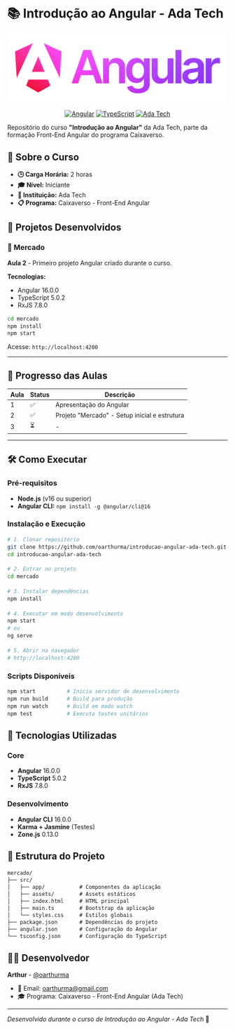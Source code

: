 # 📚 Introdução ao Angular - Ada Tech

<div align="center">
  
  <!-- Logo Angular com gradiente -->
  <img src="/assets/angular_wordmark_gradient.png" width="500" alt="Angular Course Banner">
  
  [![Angular](https://img.shields.io/badge/Angular-16.0.0-DD0031?style=for-the-badge&logo=angular&logoColor=white)](https://angular.io/)
  [![TypeScript](https://img.shields.io/badge/TypeScript-5.0.2-007ACC?style=for-the-badge&logo=typescript&logoColor=white)](https://www.typescriptlang.org/)
  [![Ada Tech](https://img.shields.io/badge/Ada%20Tech-8B5CF6?style=for-the-badge)](https://ada.tech/)

</div>

Repositório do curso **"Introdução ao Angular"** da Ada Tech, parte da formação Front-End Angular do programa Caixaverso.

## 🎯 Sobre o Curso

- **🕒 Carga Horária:** 2 horas
- **🎓 Nível:** Iniciante
- **🏢 Instituição:** Ada Tech
- **📋 Programa:** Caixaverso - Front-End Angular

## 📂 Projetos Desenvolvidos

### 🛒 Mercado

**Aula 2** - Primeiro projeto Angular criado durante o curso.

**Tecnologias:**

- Angular 16.0.0
- TypeScript 5.0.2
- RxJS 7.8.0

```bash
cd mercado
npm install
npm start
```

Acesse: `http://localhost:4200`

---

## 📝 Progresso das Aulas

| Aula | Status | Descrição                                     |
| ---- | ------ | --------------------------------------------- |
| 1    | ✅     | Apresentação do Angular                       |
| 2    | ✅     | Projeto "Mercado" - Setup inicial e estrutura |
| 3    | ⏳     | -                                             |

---

## 🛠️ Como Executar

### Pré-requisitos

- **Node.js** (v16 ou superior)
- **Angular CLI:** `npm install -g @angular/cli@16`

### Instalação e Execução

```bash
# 1. Clonar repositório
git clone https://github.com/oarthurma/introducao-angular-ada-tech.git
cd introducao-angular-ada-tech

# 2. Entrar no projeto
cd mercado

# 3. Instalar dependências
npm install

# 4. Executar em modo desenvolvimento
npm start
# ou
ng serve

# 5. Abrir no navegador
# http://localhost:4200
```

### Scripts Disponíveis

```bash
npm start          # Inicia servidor de desenvolvimento
npm run build      # Build para produção
npm run watch      # Build em modo watch
npm test           # Executa testes unitários
```

## 🚀 Tecnologias Utilizadas

### Core

- **Angular** 16.0.0
- **TypeScript** 5.0.2
- **RxJS** 7.8.0

### Desenvolvimento

- **Angular CLI** 16.0.0
- **Karma + Jasmine** (Testes)
- **Zone.js** 0.13.0

## 📁 Estrutura do Projeto

```
mercado/
├── src/
│   ├── app/           # Componentes da aplicação
│   ├── assets/        # Assets estáticos
│   ├── index.html     # HTML principal
│   ├── main.ts        # Bootstrap da aplicação
│   └── styles.css     # Estilos globais
├── package.json       # Dependências do projeto
├── angular.json       # Configuração do Angular
└── tsconfig.json      # Configuração do TypeScript
```

## 👨‍💻 Desenvolvedor

**Arthur** - [@oarthurma](https://github.com/oarthurma)

- 📧 Email: [oarthurma@gmail.com](mailto:oarthurma@gmail.com)
- 🎓 Programa: Caixaverso - Front-End Angular (Ada Tech)

---

_Desenvolvido durante o curso de Introdução ao Angular - Ada Tech_ 🚀
